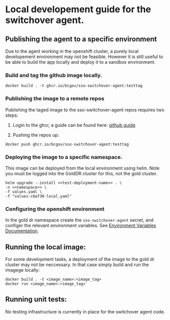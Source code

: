 # Local developement guide for the switchover agent.

## Publishing the agent to a specific environment

Due to the agent working in the openshift cluster, a purely local developement environment may not be feasible.  However it is still useful to be able to build the app locally and deploy it to a sandbox environment.

### Build and tag the github image locally.

```
docker build . -t ghcr.io/bcgov/sso-switchover-agent:testtag
```

### Publishing the image to a remote repos

Publishing the taged image to the sso-switchover-agent repos requires two steps:

1) Login to the ghcr, a guide can be found here: [github guide](https://docs.github.com/en/packages/working-with-a-github-packages-registry/working-with-the-container-registry)

1) Pushing the repos up:
```
docker push ghcr.io/bcgov/sso-switchover-agent:testtag
```

### Deploying the image to a specific namespace.

This image can be deployed from the local environment using helm. Note you must be logged into the GoldDR cluster for this, not the gold cluster.

```
helm upgrade --install <<test-deployment-name>> . \
-n <<namespace>> \
-f values.yaml \
-f "values-c6af30-local.yaml"
```

### Configuring the openshift environment

In the gold dr namespace create the `sso-switchover-agent` secret, and configer the relevant environment variables. See [Environment Variables Documentation](./environment-variables.md).

## Running the local image:

For some development tasks, a deployment of the image to the gold dr cluster may not be neccessary.  In that case simply build and run the imagege locally:

```
docker build . -t <image_name>:<image_tag>
docker run <image_name>:<image_tag>
```

## Running unit tests:

No testing infrastructure is currently in place for the switchover agent code.
